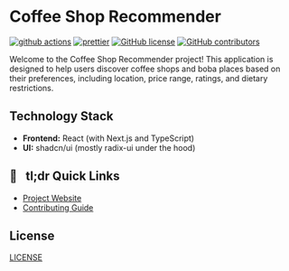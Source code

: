 # Coffee Shop Recommender

[![github actions](https://github.com/brewithus/webapp/actions/workflows/cicd.yml/badge.svg)](https://github.com/brewithus/webapp/actions/workflows/cicd.yml)
[![prettier](https://img.shields.io/badge/code_style-prettier-ff69b4.svg)](https://prettier.io)
[![GitHub license](https://badgen.net/github/license/brewithus/webapp)](https://github.com/brewithus/webapp/blob/latest/LICENSE)
[![GitHub contributors](https://img.shields.io/github/contributors/brewithus/webapp)](https://github.com/brewithus/webapp/graphs/contributors/)

Welcome to the Coffee Shop Recommender project! This application is designed to help users discover coffee shops and boba places based on their preferences, including location, price range, ratings, and dietary restrictions.

## Technology Stack

- **Frontend:** React (with Next.js and TypeScript)
- **UI:** shadcn/ui (mostly radix-ui under the hood)

## 🔗 &nbsp; tl;dr Quick Links

- [Project Website](https://brewith.us)
- [Contributing Guide](/CONTRIBUTE.md)

## License

[LICENSE](LICENSE)
